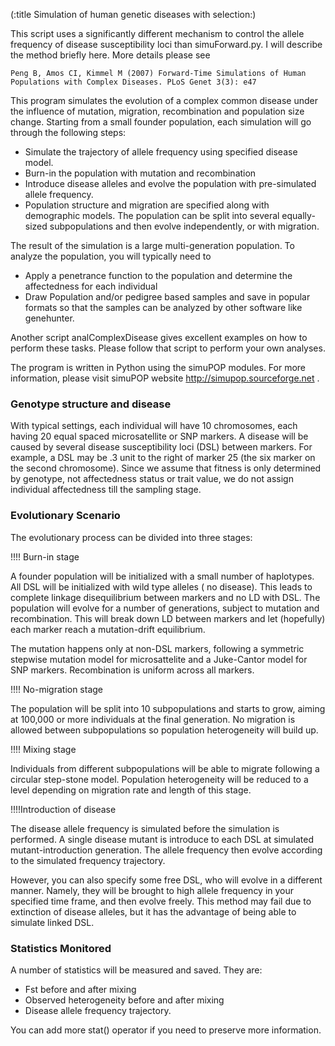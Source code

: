 (:title Simulation of human genetic diseases with selection:)



This script uses a significantly different mechanism to control the allele 
frequency of disease susceptibility loci than simuForward.py. I will describe 
the method briefly here. More details please see 

    Peng B, Amos CI, Kimmel M (2007) Forward-Time Simulations of Human 
    Populations with Complex Diseases. PLoS Genet 3(3): e47

This program simulates the evolution of a complex common disease under the 
influence of mutation, migration, recombination and population size change. 
Starting from a small founder population, each simulation will go through
the following steps:

* Simulate the trajectory of allele frequency using specified disease model.
* Burn-in the population with mutation and recombination
* Introduce disease alleles and evolve the population with pre-simulated  allele frequency.
* Population structure and migration are specified along with demographic models. The population can be split into several equally-sized subpopulations and then evolve independently, or with migration. 

The result of the simulation is a large multi-generation population. To analyze 
the population, you will typically need to 

* Apply a penetrance function to the population and determine the affectedness  for each individual
* Draw Population and/or pedigree based samples and save in popular formats so that the samples can be analyzed by other software like genehunter.

Another script analComplexDisease gives excellent examples on how to perform these tasks.
Please follow that script to perform your own analyses.

The program is written in Python using the simuPOP modules. For more information,
please visit simuPOP website http://simupop.sourceforge.net .


### Genotype structure and disease

With typical settings, each individual will have 10 chromosomes, each having
20 equal spaced microsatellite or SNP markers. A disease will be caused by 
several disease susceptibility loci (DSL) between markers. For example, a
DSL may be .3 unit to the right of marker 25 (the six marker on the second
chromosome). Since we assume that fitness is only determined by genotype, 
not affectedness status or trait value, we do not assign individual 
affectedness till the sampling stage.


### Evolutionary Scenario

The evolutionary process can be divided into three stages:

!!!! Burn-in stage

A founder population will be initialized with a small number of haplotypes.
All DSL will be initialized with wild type alleles ( no disease). This leads
to complete linkage disequilibrium between markers and no LD with DSL.
The population will evolve for a number of generations, subject to mutation 
and recombination. This will break down LD between markers and let (hopefully)
each marker reach a mutation-drift equilibrium.

The mutation happens only at non-DSL markers, following a symmetric
stepwise mutation model for microsattelite and a Juke-Cantor model for
SNP markers. Recombination is uniform across all markers.


!!!! No-migration stage


The population will be split into 10 subpopulations and starts to grow,
aiming at 100,000 or more individuals at the final generation. No migration 
is allowed between subpopulations so population heterogeneity will build up.

!!!! Mixing stage


Individuals from different subpopulations will be able to migrate following
a circular step-stone model. Population heterogeneity will be reduced to
a level depending on migration rate and length of this stage.

!!!!Introduction of disease


The disease allele frequency is simulated before the simulation is performed.
A single disease mutant is introduce to each DSL at simulated mutant-introduction
generation. The allele frequency then evolve according to the simulated frequency
trajectory.

However, you can also specify some free DSL, who will evolve in a different manner.
Namely, they will be brought to high allele frequency in your specified time frame,
and then evolve freely. This method may fail due to extinction of disease alleles,
but it has the advantage of being able to simulate linked DSL.


### Statistics Monitored

A number of statistics will be measured and saved. They are:

* Fst before and after mixing
* Observed heterogeneity before and after mixing
* Disease allele frequency trajectory.

You can add more stat() operator if you need to preserve more information.

